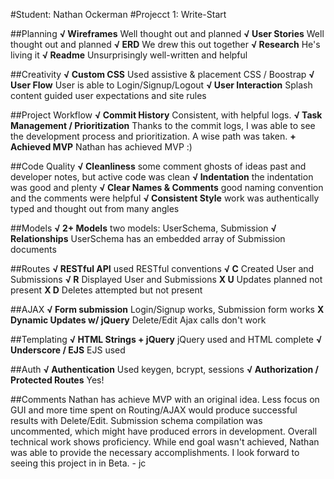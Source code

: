 #Student: Nathan Ockerman
#Projecct 1: Write-Start

##Planning
**√ Wireframes** Well thought out and planned
**√ User Stories** Well thought out and planned
**√ ERD** We drew this out together
**√ Research** He's living it
**√ Readme** Unsurprisingly well-written and helpful

##Creativity
**√ Custom CSS** Used assistive & placement CSS / Boostrap
**√ User Flow** User is able to Login/Signup/Logout
**√ User Interaction** Splash content guided user expectations and site rules

##Project Workflow
**√ Commit History**  Consistent, with helpful logs.
**√ Task Management / Prioritization** Thanks to the commit logs, I was able to see the development process and prioritization. A wise path was taken.
**+ Achieved MVP**  Nathan has achieved MVP :)

##Code Quality
**√ Cleanliness** some comment ghosts of ideas past and developer notes, but active code was clean
**√ Indentation** the indentation was good and plenty
**√ Clear Names & Comments** good naming convention and the comments were helpful
**√ Consistent Style** work was authentically typed and thought out from many angles

##Models
**√ 2+ Models** two models: UserSchema, Submission
**√ Relationships** UserSchema has an embedded array of Submission documents

##Routes
**√ RESTful API** used RESTful conventions
**√ C** Created User and Submissions
**√ R** Displayed User and Submissions
**X U** Updates planned not present
**X D** Deletes attempted but not present

##AJAX
**√ Form submission** Login/Signup works, Submission form works
**X Dynamic Updates w/ jQuery** Delete/Edit Ajax calls don't work

##Templating
**√ HTML Strings + jQuery** jQuery used and HTML complete
**√ Underscore / EJS** EJS used

##Auth
**√ Authentication**  Used keygen, bcrypt, sessions
**√ Authorization / Protected Routes** Yes!

##Comments
Nathan has achieve MVP with an original idea.  Less focus on GUI and more time spent on Routing/AJAX would produce successful results with Delete/Edit.  Submission schema compilation was uncommented, which might have produced errors in development.  Overall technical work shows proficiency.  While end goal wasn't achieved, Nathan was able to provide the necessary accomplishments.  I look forward to seeing this project in in Beta. - jc
